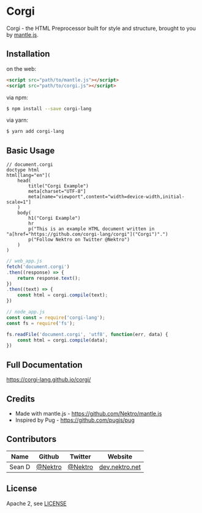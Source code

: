 # Corgi

Corgi - the HTML Preprocessor built for style and structure, brought to you by [mantle.js](https://github.com/Nektro/mantle.js).

## Installation

on the web:
```html
<script src="path/to/mantle.js"></script>
<script src="path/to/corgi.js"></script>
```

via npm:
```bash
$ npm install --save corgi-lang
```

via yarn:
```bash
$ yarn add corgi-lang
```

## Basic Usage

```corgi
// document.corgi
doctype html
html[lang="en"](
    head(
        title("Corgi Example")
        meta[charset="UTF-8"]
        meta[name="viewport",content="width=device-width,initial-scale=1"]
    )
    body(
        h1("Corgi Example")
        hr
        p("This is an example HTML document written in "a[href="https://github.com/corgi-lang/corgi"]("Corgi")".")
        p("Follow Nektro on Twitter @Nektro")
    )
)
```

```js
// web_app.js
fetch('document.corgi')
.then((response) => {
    return response.text();
})
.then((text) => {
    const html = corgi.compile(text);
})
```

```js
// node_app.js
const const = require('corgi-lang');
const fs = require('fs');

fs.readFile('document.corgi', 'utf8', function(err, data) {
    const html = corgi.compile(data);
})
```

## Full Documentation

https://corgi-lang.github.io/corgi/

## Credits
- Made with mantle.js - https://github.com/Nektro/mantle.js
- Inspired by Pug - https://github.com/pugjs/pug

## Contributors
| Name | Github | Twitter | Website |
| --- | --- | --- | --- |
| Sean D | [@Nektro](https://github.com/Nektro) | [@Nektro](https://twitter.com/Nektro) | [dev.nektro.net](https://dev.nektro.net/)


## License

Apache 2, see [LICENSE](LICENSE)

